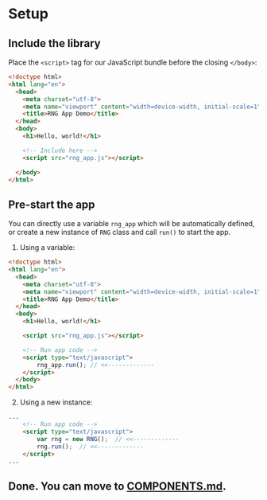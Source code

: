 # Setup


## Include the library
Place the `<script>` tag for our JavaScript bundle before the closing `</body>`:
```html
<!doctype html>
<html lang="en">
  <head>
    <meta charset="utf-8">
    <meta name="viewport" content="width=device-width, initial-scale=1">
    <title>RNG App Demo</title>
  </head>
  <body>
    <h1>Hello, world!</h1>

    <!-- Include here -->
    <script src="rng_app.js"></script>

  </body>
</html>
```



## Pre-start the app
You can directly use a variable `rng_app` which will be automatically defined, or create a new instance of `RNG` class and call `run()` to start the app.

1. Using a variable:

```html
<!doctype html>
<html lang="en">
  <head>
    <meta charset="utf-8">
    <meta name="viewport" content="width=device-width, initial-scale=1">
    <title>RNG App Demo</title>
  </head>
  <body>
    <h1>Hello, world!</h1>

    <script src="rng_app.js"></script>

    <!-- Run app code -->
    <script type="text/javascript">
        rng_app.run(); // <<-------------
    </script>
  </body>
</html>
```

2. Using a new instance:
```html
...
    <!-- Run app code -->
    <script type="text/javascript">
        var rng = new RNG();  // <<-------------
        rng.run();  // <<-------------
    </script>
...
```


## Done. You can move to [COMPONENTS.md](COMPONENTS.md).